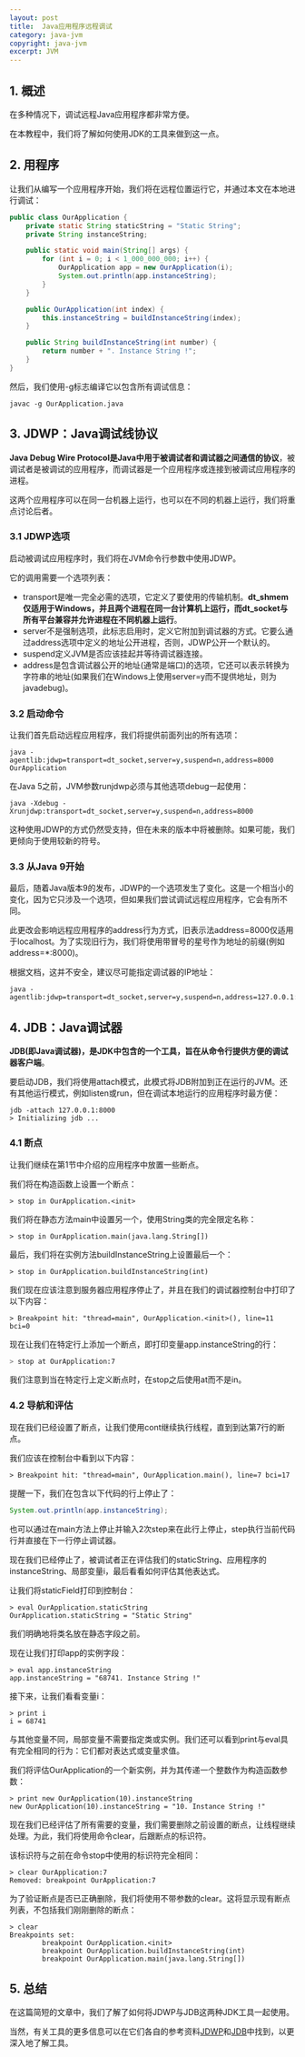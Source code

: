 ```yaml
---
layout: post
title:  Java应用程序远程调试
category: java-jvm
copyright: java-jvm
excerpt: JVM
---
```


## 1. 概述

在多种情况下，调试远程Java应用程序都非常方便。

在本教程中，我们将了解如何使用JDK的工具来做到这一点。

## 2. 用程序

让我们从编写一个应用程序开始，我们将在远程位置运行它，并通过本文在本地进行调试：

```java
public class OurApplication {
    private static String staticString = "Static String";
    private String instanceString;

    public static void main(String[] args) {
        for (int i = 0; i < 1_000_000_000; i++) {
            OurApplication app = new OurApplication(i);
            System.out.println(app.instanceString);
        }
    }

    public OurApplication(int index) {
        this.instanceString = buildInstanceString(index);
    }

    public String buildInstanceString(int number) {
        return number + ". Instance String !";
    }
}
```

然后，我们使用-g标志编译它以包含所有调试信息：

```shell
javac -g OurApplication.java
```

## 3. JDWP：Java调试线协议

**Java Debug Wire Protocol是Java中用于被调试者和调试器之间通信的协议**，被调试者是被调试的应用程序，而调试器是一个应用程序或连接到被调试应用程序的进程。

这两个应用程序可以在同一台机器上运行，也可以在不同的机器上运行，我们将重点讨论后者。

### 3.1 JDWP选项

启动被调试应用程序时，我们将在JVM命令行参数中使用JDWP。

它的调用需要一个选项列表：

-   transport是唯一完全必需的选项，它定义了要使用的传输机制。**dt_shmem仅适用于Windows，并且两个进程在同一台计算机上运行，而dt_socket与所有平台兼容并允许进程在不同机器上运行**。
-   server不是强制选项，此标志启用时，定义它附加到调试器的方式。它要么通过address选项中定义的地址公开进程，否则，JDWP公开一个默认的。
-   suspend定义JVM是否应该挂起并等待调试器连接。
-   address是包含调试器公开的地址(通常是端口)的选项，它还可以表示转换为字符串的地址(如果我们在Windows上使用server=y而不提供地址，则为javadebug)。

### 3.2 启动命令

让我们首先启动远程应用程序，我们将提供前面列出的所有选项：

```shell
java -agentlib:jdwp=transport=dt_socket,server=y,suspend=n,address=8000 OurApplication
```

在Java 5之前，JVM参数runjdwp必须与其他选项debug一起使用：

```shell
java -Xdebug -Xrunjdwp:transport=dt_socket,server=y,suspend=n,address=8000
```

这种使用JDWP的方式仍然受支持，但在未来的版本中将被删除。如果可能，我们更倾向于使用较新的符号。

### 3.3 从Java 9开始

最后，随着Java版本9的发布，JDWP的一个选项发生了变化。这是一个相当小的变化，因为它只涉及一个选项，但如果我们尝试调试远程应用程序，它会有所不同。

此更改会影响远程应用程序的address行为方式，旧表示法address=8000仅适用于localhost。为了实现旧行为，我们将使用带冒号的星号作为地址的前缀(例如address=\*:8000)。

根据文档，这并不安全，建议尽可能指定调试器的IP地址：

```shell
java -agentlib:jdwp=transport=dt_socket,server=y,suspend=n,address=127.0.0.1:8000
```

## 4. JDB：Java调试器

**JDB(即Java调试器)，是JDK中包含的一个工具，旨在从命令行提供方便的调试器客户端**。

要启动JDB，我们将使用attach模式，此模式将JDB附加到正在运行的JVM。还有其他运行模式，例如listen或run，但在调试本地运行的应用程序时最方便：

```shell
jdb -attach 127.0.0.1:8000
> Initializing jdb ...
```

### 4.1 断点

让我们继续在第1节中介绍的应用程序中放置一些断点。

我们将在构造函数上设置一个断点：

```shell
> stop in OurApplication.<init>
```

我们将在静态方法main中设置另一个，使用String类的完全限定名称：

```shell
> stop in OurApplication.main(java.lang.String[])
```

最后，我们将在实例方法buildInstanceString上设置最后一个：

```shell
> stop in OurApplication.buildInstanceString(int)
```

我们现在应该注意到服务器应用程序停止了，并且在我们的调试器控制台中打印了以下内容：

```text
> Breakpoint hit: "thread=main", OurApplication.<init>(), line=11 bci=0
```

现在让我们在特定行上添加一个断点，即打印变量app.instanceString的行：

```bash
> stop at OurApplication:7
```

我们注意到当在特定行上定义断点时，在stop之后使用at而不是in。

### 4.2 导航和评估

现在我们已经设置了断点，让我们使用cont继续执行线程，直到到达第7行的断点。

我们应该在控制台中看到以下内容：

```shell
> Breakpoint hit: "thread=main", OurApplication.main(), line=7 bci=17
```

提醒一下，我们在包含以下代码的行上停止了：

```java
System.out.println(app.instanceString);
```

也可以通过在main方法上停止并输入2次step来在此行上停止，step执行当前代码行并直接在下一行停止调试器。

现在我们已经停止了，被调试者正在评估我们的staticString、应用程序的instanceString、局部变量i，最后看看如何评估其他表达式。

让我们将staticField打印到控制台：

```shell
> eval OurApplication.staticString
OurApplication.staticString = "Static String"
```

我们明确地将类名放在静态字段之前。

现在让我们打印app的实例字段：

```shell
> eval app.instanceString
app.instanceString = "68741. Instance String !"
```

接下来，让我们看看变量i：

```shell
> print i
i = 68741
```

与其他变量不同，局部变量不需要指定类或实例。我们还可以看到print与eval具有完全相同的行为：它们都对表达式或变量求值。

我们将评估OurApplication的一个新实例，并为其传递一个整数作为构造函数参数：

```shell
> print new OurApplication(10).instanceString
new OurApplication(10).instanceString = "10. Instance String !"
```

现在我们已经评估了所有需要的变量，我们需要删除之前设置的断点，让线程继续处理。为此，我们将使用命令clear，后跟断点的标识符。

该标识符与之前在命令stop中使用的标识符完全相同：

```shell
> clear OurApplication:7
Removed: breakpoint OurApplication:7
```

为了验证断点是否已正确删除，我们将使用不带参数的clear。这将显示现有断点列表，不包括我们刚刚删除的断点：

```shell
> clear
Breakpoints set:
        breakpoint OurApplication.<init>
        breakpoint OurApplication.buildInstanceString(int)
        breakpoint OurApplication.main(java.lang.String[])
```

## 5. 总结

在这篇简短的文章中，我们了解了如何将JDWP与JDB这两种JDK工具一起使用。

当然，有关工具的更多信息可以在它们各自的参考资料[JDWP](https://docs.oracle.com/en/java/javase/11/docs/specs/jdwp/jdwp-spec.html)和[JDB](https://docs.oracle.com/en/java/javase/11/tools/jdb.html)中找到，以更深入地了解工具。